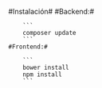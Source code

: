 #Instalación#
    #Backend:#

        ```
        composer update
        ```
    #Frontend:#
        
        ```
        bower install
        npm install
        ```
